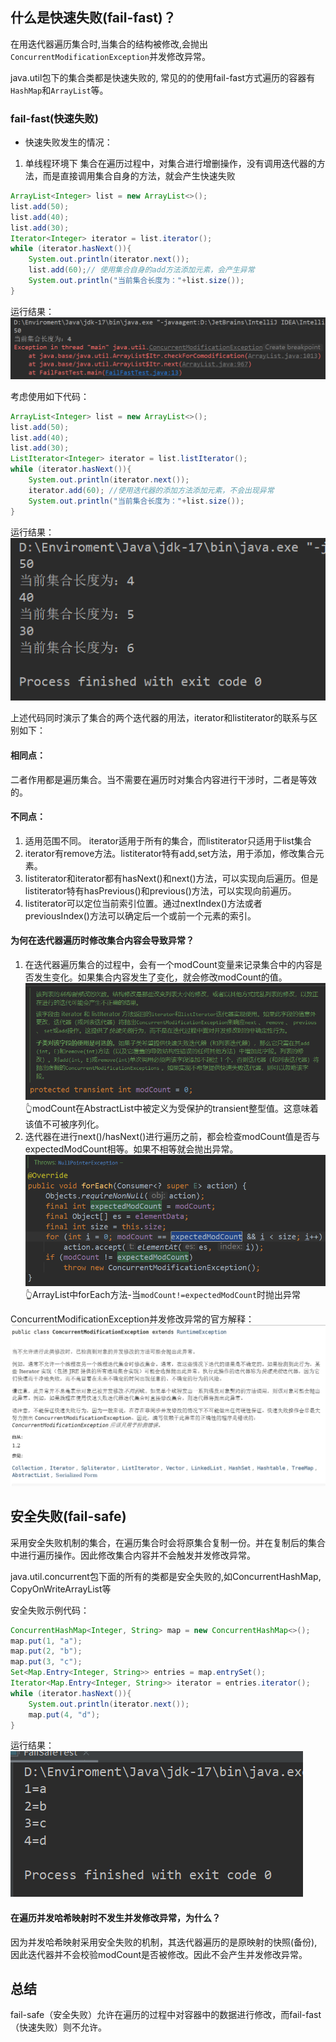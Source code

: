 ## 什么是快速失败(fail-fast)？
在用迭代器遍历集合时,当集合的结构被修改,会抛出`ConcurrentModificationException`并发修改异常。

java.util包下的集合类都是快速失败的, 常见的的使用fail-fast方式遍历的容器有`HashMap`和`ArrayList`等。

### fail-fast(快速失败)
- 快速失败发生的情况：
1. 单线程环境下
集合在遍历过程中，对集合进行增删操作，没有调用迭代器的方法，而是直接调用集合自身的方法，就会产生快速失败
```java
ArrayList<Integer> list = new ArrayList<>();
list.add(50);
list.add(40);
list.add(30);
Iterator<Integer> iterator = list.iterator();
while (iterator.hasNext()){
    System.out.println(iterator.next());
    list.add(60);// 使用集合自身的add方法添加元素，会产生异常
    System.out.println("当前集合长度为："+list.size());
}
```
运行结果：
![Alt text](img/Snipaste_2023-08-29_16-41-08.png)



考虑使用如下代码：
```java
ArrayList<Integer> list = new ArrayList<>();
list.add(50);
list.add(40);
list.add(30);
ListIterator<Integer> iterator = list.listIterator();
while (iterator.hasNext()){
    System.out.println(iterator.next());
    iterator.add(60); //使用迭代器的添加方法添加元素，不会出现异常
    System.out.println("当前集合长度为："+list.size());
}
```
运行结果：
![Alt text](img/Snipaste_2023-08-29_16-43-06.png)



上述代码同时演示了集合的两个迭代器的用法，iterator和listiterator的联系与区别如下：
#### 相同点：
二者作用都是遍历集合。当不需要在遍历时对集合内容进行干涉时，二者是等效的。
#### 不同点：
1. 适用范围不同。 iterator适用于所有的集合，而listiterator只适用于list集合
2. iterator有remove方法。listiterator特有add,set方法，用于添加，修改集合元素。
3. listiterator和iterator都有hasNext()和next()方法，可以实现向后遍历。但是listiterator特有hasPrevious()和previous()方法，可以实现向前遍历。
4. listiterator可以定位当前索引位置。通过nextIndex()方法或者previousIndex()方法可以确定后一个或前一个元素的索引。

#### 为何在迭代器遍历时修改集合内容会导致异常？
1. 在迭代器遍历集合的过程中，会有一个modCount变量来记录集合中的内容是否发生变化。如果集合内容发生了变化，就会修改modCount的值。
![Alt text](img/Snipaste_2023-08-29_16-51-48.png)
👆modCount在AbstractList中被定义为受保护的transient整型值。这意味着该值不可被序列化。
2. 迭代器在进行next()/hasNext()进行遍历之前，都会检查modCount值是否与expectedModCount相等。如果不相等就会抛出异常。
![Alt text](img/Snipaste_2023-08-29_16-57-07.png)
👆ArrayList中forEach方法-当`modCount!=expectedModCount`时抛出异常

ConcurrentModificationException并发修改异常的官方解释：
![Alt text](img/Snipaste_2023-08-29_16-59-39.png)

## 安全失败(fail-safe)
采用安全失败机制的集合，在遍历集合时会将原集合复制一份。并在复制后的集合中进行遍历操作。因此修改集合内容并不会触发并发修改异常。

java.util.concurrent包下面的所有的类都是安全失败的,如ConcurrentHashMap, CopyOnWriteArrayList等

安全失败示例代码：
```java
ConcurrentHashMap<Integer, String> map = new ConcurrentHashMap<>();
map.put(1, "a");
map.put(2, "b");
map.put(3, "c");
Set<Map.Entry<Integer, String>> entries = map.entrySet();
Iterator<Map.Entry<Integer, String>> iterator = entries.iterator();
while (iterator.hasNext()){
    System.out.println(iterator.next());
    map.put(4, "d");
}
```
运行结果：
![Alt text](img/Snipaste_2023-08-29_17-08-54.png)

#### 在遍历并发哈希映射时不发生并发修改异常，为什么？
因为并发哈希映射采用安全失败的机制，其迭代器遍历的是原映射的快照(备份),因此迭代器并不会校验modCount是否被修改。因此不会产生并发修改异常。

## 总结
fail-safe（安全失败）允许在遍历的过程中对容器中的数据进行修改，而fail-fast（快速失败）则不允许。